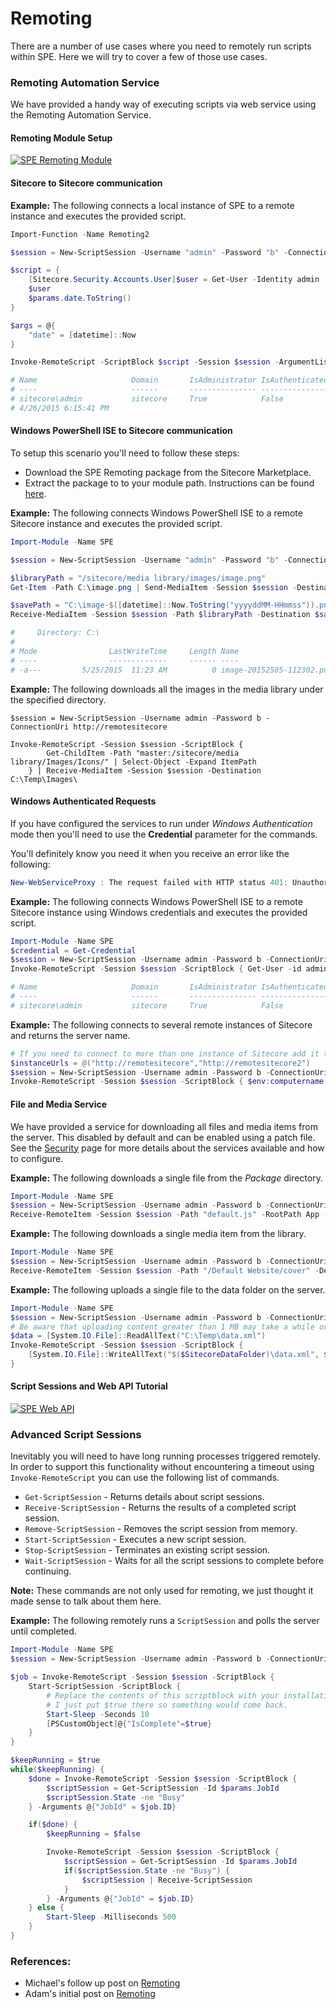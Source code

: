# Remoting

There are a number of use cases where you need to remotely run scripts within SPE. Here we will try to cover a few of those use cases.

### Remoting Automation Service

We have provided a handy way of executing scripts via web service using the Remoting Automation Service.

#### Remoting Module Setup

<a href="http://www.youtube.com/watch?v=fGvT8eDdWrg" rel="Click for a quick demo">![SPE Remoting Module](http://img.youtube.com/vi/fGvT8eDdWrg/0.jpg)</a>

#### Sitecore to Sitecore communication

**Example:** The following connects a local instance of SPE to a remote instance and executes the provided script.

```powershell
Import-Function -Name Remoting2

$session = New-ScriptSession -Username "admin" -Password "b" -ConnectionUri "http://remotesitecore"

$script = {
    [Sitecore.Security.Accounts.User]$user = Get-User -Identity admin
    $user
    $params.date.ToString()
}

$args = @{
    "date" = [datetime]::Now
}

Invoke-RemoteScript -ScriptBlock $script -Session $session -ArgumentList $args

# Name                     Domain       IsAdministrator IsAuthenticated
# ----                     ------       --------------- ---------------
# sitecore\admin           sitecore     True            False          
# 4/26/2015 6:15:41 PM
```

#### Windows PowerShell ISE to Sitecore communication

To setup this scenario you'll need to follow these steps:
* Download the SPE Remoting package from the Sitecore Marketplace.
* Extract the package to to your module path. Instructions can be found [here][3].

**Example:** The following connects Windows PowerShell ISE to a remote Sitecore instance and executes the provided script.

```powershell
Import-Module -Name SPE

$session = New-ScriptSession -Username "admin" -Password "b" -ConnectionUri http://remotesitecore

$libraryPath = "/sitecore/media library/images/image.png"
Get-Item -Path C:\image.png | Send-MediaItem -Session $session -Destination $libraryPath

$savePath = "C:\image-$([datetime]::Now.ToString("yyyyddMM-HHmmss")).png"
Receive-MediaItem -Session $session -Path $libraryPath -Destination $savePath

#     Directory: C:\
# 
# Mode                LastWriteTime     Length Name
# ----                -------------     ------ ----
# -a---         5/25/2015  11:23 AM          0 image-20152505-112302.png  
```

**Example:** The following downloads all the images in the media library under the specified directory.

```powershel
$session = New-ScriptSession -Username admin -Password b -ConnectionUri http://remotesitecore

Invoke-RemoteScript -Session $session -ScriptBlock { 
        Get-ChildItem -Path "master:/sitecore/media library/Images/Icons/" | Select-Object -Expand ItemPath 
    } | Receive-MediaItem -Session $session -Destination C:\Temp\Images\
```

#### Windows Authenticated Requests

If you have configured the services to run under *Windows Authentication* mode then you'll need to use the **Credential** parameter for the commands.

You'll definitely know you need it when you receive an error like the following:

```powershell
New-WebServiceProxy : The request failed with HTTP status 401: Unauthorized.
```

**Example:** The following connects Windows PowerShell ISE to a remote Sitecore instance using Windows credentials and executes the provided script.

```powershell
Import-Module -Name SPE
$credential = Get-Credential
$session = New-ScriptSession -Username admin -Password b -ConnectionUri http://remotesitecore -Credential $credential
Invoke-RemoteScript -Session $session -ScriptBlock { Get-User -id admin }

# Name                     Domain       IsAdministrator IsAuthenticated
# ----                     ------       --------------- ---------------
# sitecore\admin           sitecore     True            False    
```

**Example:** The following connects to several remote instances of Sitecore and returns the server name.

```powershell
# If you need to connect to more than one instance of Sitecore add it to the list.
$instanceUrls = @("http://remotesitecore","http://remotesitecore2")
$session = New-ScriptSession -Username admin -Password b -ConnectionUri $instanceUrls
Invoke-RemoteScript -Session $session -ScriptBlock { $env:computername }
```

#### File and Media Service

We have provided a service for downloading all files and media items from the server. This disabled by default and can be enabled using a patch file. See the [Security](security.md) page for more details about the services available and how to configure.

**Example:** The following downloads a single file from the *Package* directory.

```powershell
Import-Module -Name SPE
$session = New-ScriptSession -Username admin -Password b -ConnectionUri http://remotesitecore
Receive-RemoteItem -Session $session -Path "default.js" -RootPath App -Destination "C:\Files\"
```

**Example:** The following downloads a single media item from the library.

```powershell
Import-Module -Name SPE
$session = New-ScriptSession -Username admin -Password b -ConnectionUri http://remotesitecore
Receive-RemoteItem -Session $session -Path "/Default Website/cover" -Destination "C:\Images\" -Database master
```

**Example:** The following uploads a single file to the data folder on the server.

```powershell
Import-Module -Name SPE
$session = New-ScriptSession -Username admin -Password b -ConnectionUri http://remotesitecore
# Be aware that uploading content greater than 1 MB may take a while or even timeout.
$data = [System.IO.File]::ReadAllText("C:\Temp\data.xml")
Invoke-RemoteScript -Session $session -ScriptBlock {
    [System.IO.File]::WriteAllText("$($SitecoreDataFolder)\data.xml", $using:data)
}
```

#### Script Sessions and Web API Tutorial

[![SPE Web API](http://img.youtube.com/vi/SmZBGKOryzQ/0.jpg)](https://www.youtube.com/watch?v=SmZBGKOryzQ "Click for a quick demo")

### Advanced Script Sessions

Inevitably you will need to have long running processes triggered remotely. In order to support this functionality without encountering a timeout using `Invoke-RemoteScript` you can use the following list of commands.

* `Get-ScriptSession` - Returns details about script sessions.
* `Receive-ScriptSession` - Returns the results of a completed script session.
* `Remove-ScriptSession` - Removes the script session from memory.
* `Start-ScriptSession` - Executes a new script session.
* `Stop-ScriptSession` - Terminates an existing script session.
* `Wait-ScriptSession` - Waits for all the script sessions to complete before continuing.

**Note:** These commands are not only used for remoting, we just thought it made sense to talk about them here.
 
**Example:** The following remotely runs a `ScriptSession` and polls the server until completed.
```powershell
Import-Module -Name SPE
$session = New-ScriptSession -Username admin -Password b -ConnectionUri http://remotesitecore

$job = Invoke-RemoteScript -Session $session -ScriptBlock {
    Start-ScriptSession -ScriptBlock {
        # Replace the contents of this scriptblock with your installation steps. 
        # I just put $true there so something would come back.
        Start-Sleep -Seconds 10
        [PSCustomObject]@{"IsComplete"=$true}
    }
}

$keepRunning = $true
while($keepRunning) {
    $done = Invoke-RemoteScript -Session $session -ScriptBlock {
        $scriptSession = Get-ScriptSession -Id $params.JobId
        $scriptSession.State -ne "Busy"
    } -Arguments @{"JobId" = $job.ID} 

    if($done) {
        $keepRunning = $false

        Invoke-RemoteScript -Session $session -ScriptBlock {
            $scriptSession = Get-ScriptSession -Id $params.JobId
            if($scriptSession.State -ne "Busy") {
                $scriptSession | Receive-ScriptSession
            }
        } -Arguments @{"JobId" = $job.ID}    
    } else {
        Start-Sleep -Milliseconds 500
    }
}
```

### References:
* Michael's follow up post on [Remoting][2]
* Adam's initial post on [Remoting][1]

[1]: http://blog.najmanowicz.com/2014/10/10/sitecore-powershell-extensions-remoting/
[2]: http://michaellwest.blogspot.com/2015/07/sitecore-powershell-extensions-remoting.html
[3]: https://msdn.microsoft.com/en-us/library/dd878350(v=vs.85).aspx